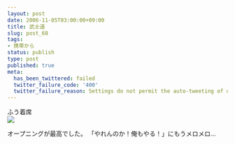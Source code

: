 ```yaml
---
layout: post
date: 2006-11-05T03:00:00+09:00
title: 武士道
slug: post_68
tags:
- 携帯から
status: publish
type: post
published: true
meta:
  has_been_twittered: failed
  twitter_failure_code: '400'
  twitter_failure_reason: Settings do not permit the auto-tweeting of old posts
---
```

<div class="caption">ふう着席</div>
<div class="photo"><img src="/images/uploads/blog-photo-1162710443.08-0.jpg" /></div>

<!--more-->
オープニングが最高でした。
「やれんのか！俺もやる！」にもうメロメロ…
